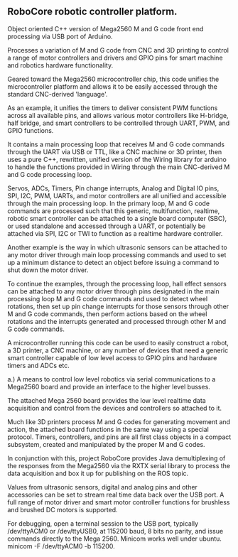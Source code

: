 <H2>  RoboCore robotic controller platform. </H2>
Object oriented C++ version of Mega2560 M and G code front end processing via USB port of Arduino.
 
 Processes a variation of M and G code from CNC and 3D printing to control a range of motor controllers and drivers
 and GPIO pins for smart machine and robotics hardware functionality.
 
 Geared toward the Mega2560 microcontroller chip, this code unifies the microcontroller platform and allows it to be easily accessed through
 the standard CNC-derived 'language'. 
 
 As an example, it unifies the timers to deliver consistent PWM functions across all available pins, and allows
 various motor controllers like H-bridge, half bridge, and smart controllers to be controlled through UART, PWM, and GPIO functions.
 
 It contains a main processing loop that receives M and G code commands through the UART via USB or TTL, like a CNC machine or 3D printer,
 then uses a pure C++, rewritten, unified version of the Wiring library for arduino to handle the functions provided in Wiring through the 
 main CNC-derived M and G code processing loop.
 
 Servos, ADCs, Timers, Pin change interrupts, Analog and Digital IO pins, SPI, I2C, PWM, UARTs, and motor controllers are all unified and
 accessible through the main processing loop. In the primary loop, M and G code commands are processed such that this generic, multifunction, 
 realtime, robotic smart controller can be attached to a single board computer (SBC), or used standalone and accessed through a UART, 
 or potentially be attached via SPI, I2C or TWI to function as a realtime hardware controller.
 
 Another example is the way in which ultrasonic sensors can be attached to any motor driver through main loop processing commands and used to
 set up a minimum distance to detect an object before issuing a command to shut down the motor driver.
 
 To continue the examples, through the processing loop, hall effect sensors can be attached to any motor driver through pins designated in the main
 processing loop M and G code commands and used to detect wheel rotations, then set up pin change interrupts for those sensors through other
 M and G code commands, then perform actions based on the wheel rotations and the interrupts generated and processed through other M and G code commands.
 
 A microcontroller running this code can be used to easily construct a robot, a 3D printer, a CNC machine, or any number of devices that need 
 a generic smart controller capable of low level access to GPIO pins and hardware timers and ADCs etc.
 
a.) A means to control low level robotics via serial communications to a Mega2560 board and provide an interface to the higher level busses.

The attached Mega 2560 board provides the low level realtime data acquisition and control from the devices
and controllers so attached to it.

Much like 3D printers process M and G codes for generating movement and action, the attached board functions in the same way using a special protocol.
Timers, controllers, and pins are all first class objects in a compact subsystem, created and manipulated by the proper M and G codes.

In conjunction with this, project RoboCore provides Java demultiplexing of the responses from the Mega2560 via the RXTX 
serial library to process the data acquisition and box it up for publishing on the ROS topic.

Values from ultrasonic sensors, digital and analog pins and other accessories can be set to stream real time data back over the USB port.
A full range of motor driver and smart motor controller functions for brushless and brushed DC motors is supported.

For debugging, open a terminal session to the USB port, typically /dev/ttyACM0 or /dev/ttyUSB0, at 115200 baud, 8 bits
no parity, and issue commands directly to the Mega 2560. Minicom works well under ubuntu. minicom -F /dev/ttyACM0 -b 115200.
